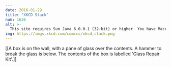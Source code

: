 ```yaml
---
date: 2016-01-29
title: "XKCD Stack"
num: 1636
alt: >-
  This site requires Sun Java 6.0.0.1 (32-bit) or higher. You have Macromedia Java 7.3.8.1¾ (48-bit). Click here [link to java.com main page] to download an installer which will run fine but not really change anything.
img: https://imgs.xkcd.com/comics/xkcd_stack.png
---
```

[[A box is on the wall, with a pane of glass over the contents. A hammer to break the glass is below. The contents of the box is labelled 'Glass Repair Kit'.]]


